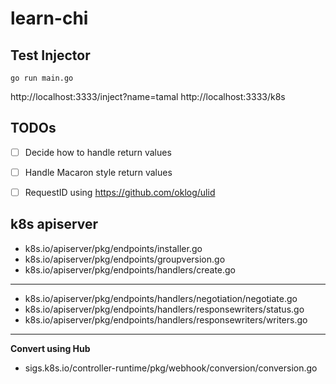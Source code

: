 # learn-chi

## Test Injector
```
go run main.go
```

http://localhost:3333/inject?name=tamal
http://localhost:3333/k8s

## TODOs

- [ ] Decide how to handle return values
- [ ] Handle Macaron style return values

- [ ] RequestID using https://github.com/oklog/ulid

## k8s apiserver

- k8s.io/apiserver/pkg/endpoints/installer.go
- k8s.io/apiserver/pkg/endpoints/groupversion.go
- k8s.io/apiserver/pkg/endpoints/handlers/create.go
---
- k8s.io/apiserver/pkg/endpoints/handlers/negotiation/negotiate.go
- k8s.io/apiserver/pkg/endpoints/handlers/responsewriters/status.go
- k8s.io/apiserver/pkg/endpoints/handlers/responsewriters/writers.go
---
**Convert using Hub**
- sigs.k8s.io/controller-runtime/pkg/webhook/conversion/conversion.go
